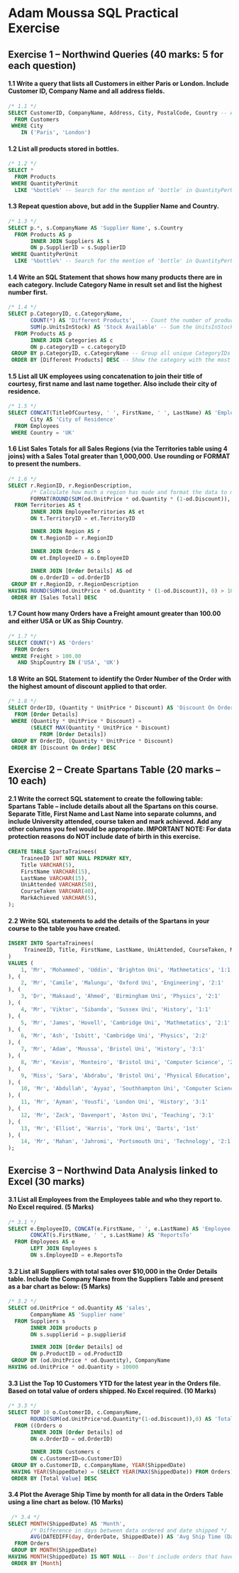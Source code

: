 

# Adam Moussa SQL Practical Exercise

## Exercise 1 – Northwind Queries (40 marks: 5 for each question)

#### 1.1	Write a query that lists all Customers in either Paris or London. Include Customer ID, Company Name and all address fields.
```SQL
/* 1.1 */
SELECT CustomerID, CompanyName, Address, City, PostalCode, Country -- All address fields
  FROM Customers 
 WHERE City 
    IN ('Paris', 'London')
```

#### 1.2	List all products stored in bottles.
```SQL
/* 1.2 */
SELECT *
  FROM Products
 WHERE QuantityPerUnit 
  LIKE '%bottle%' -- Search for the mention of 'bottle' in QuantityPerUnit
```

#### 1.3	Repeat question above, but add in the Supplier Name and Country.
```SQL
/* 1.3 */
SELECT p.*, s.CompanyName AS 'Supplier Name', s.Country 
  FROM Products AS p
       INNER JOIN Suppliers AS s
       ON p.SupplierID = s.SupplierID
 WHERE QuantityPerUnit 
  LIKE '%bottle%' -- Search for the mention of 'bottle' in QuantityPerUnit
```

#### 1.4	Write an SQL Statement that shows how many products there are in each category. Include Category Name in result set and list the highest number first.
```SQL
/* 1.4 */
SELECT p.CategoryID, c.CategoryName, 
       COUNT(*) AS 'Different Products',  -- Count the number of products that share each CategoryID
       SUM(p.UnitsInStock) AS 'Stock Available' -- Sum the UnitsInStock for each unique CategoryID
  FROM Products AS p
       INNER JOIN Categories AS c
       ON p.categoryID = c.categoryID
 GROUP BY p.CategoryID, c.CategoryName -- Group all unique CategoryIDs
 ORDER BY [Different Products] DESC -- Show the category with the most amount of products first
```

#### 1.5	List all UK employees using concatenation to join their title of courtesy, first name and last name together. Also include their city of residence.
```SQL
/* 1.5 */
SELECT CONCAT(TitleOfCourtesy, ' ', FirstName, ' ', LastName) AS 'Employee',
       City AS 'City of Residence'
  FROM Employees
 WHERE Country = 'UK'
```

#### 1.6	List Sales Totals for all Sales Regions (via the Territories table using 4 joins) with a Sales Total greater than 1,000,000. Use rounding or FORMAT to present the numbers. 
```SQL
/* 1.6 */
SELECT r.RegionID, r.RegionDescription, 
       /* Calculate how much a region has made and format the data to make it easier to read*/
       FORMAT(ROUND(SUM(od.UnitPrice * od.Quantity * (1-od.Discount)), 0), '#,###,###') AS 'Sales Total'
  FROM Territories AS t
       INNER JOIN EmployeeTerritories AS et
       ON t.TerritoryID = et.TerritoryID

       INNER JOIN Region AS r
       ON t.RegionID = r.RegionID
                            
       INNER JOIN Orders AS o
       ON et.EmployeeID = o.EmployeeID
       
       INNER JOIN [Order Details] AS od
       ON o.OrderID = od.OrderID
 GROUP BY r.RegionID, r.RegionDescription 
HAVING ROUND(SUM(od.UnitPrice * od.Quantity * (1-od.Discount)), 0) > 1000000
 ORDER BY [Sales Total] DESC
```

#### 1.7	Count how many Orders have a Freight amount greater than 100.00 and either USA or UK as Ship Country.
```SQL
/* 1.7 */
SELECT COUNT(*) AS 'Orders'
  FROM Orders 
 WHERE Freight > 100.00 
   AND ShipCountry IN ('USA', 'UK')
```

#### 1.8	Write an SQL Statement to identify the Order Number of the Order with the highest amount of discount applied to that order.
```SQL
/* 1.8 */
SELECT OrderID, (Quantity * UnitPrice * Discount) AS 'Discount On Order'
  FROM [Order Details]
 WHERE (Quantity * UnitPrice * Discount) = 
       (SELECT MAX(Quantity * UnitPrice * Discount) 
          FROM [Order Details])
 GROUP BY OrderID, (Quantity * UnitPrice * Discount)
 ORDER BY [Discount On Order] DESC
```
## Exercise 2 – Create Spartans Table (20 marks – 10 each)

#### 2.1 Write the correct SQL statement to create the following table: Spartans Table – include details about all the Spartans on this course. Separate Title, First Name and Last Name into separate columns, and include University attended, course taken and mark achieved. Add any other columns you feel would be appropriate. IMPORTANT NOTE: For data protection reasons do NOT include date of birth in this exercise.
```SQL
CREATE TABLE SpartaTrainees(
    TraineeID INT NOT NULL PRIMARY KEY,
    Title VARCHAR(5),
    FirstName VARCHAR(15),
    LastName VARCHAR(15),
    UniAttended VARCHAR(50),
    CourseTaken VARCHAR(40),
    MarkAchieved VARCHAR(5),
);
```

#### 2.2 Write SQL statements to add the details of the Spartans in your course to the table you have created.
```SQL
INSERT INTO SpartaTrainees(
     TraineeID, Title, FirstName, LastName, UniAttended, CourseTaken, MarkAchieved
)
VALUES (
    1, 'Mr', 'Mohammed', 'Uddin', 'Brighton Uni', 'Mathmetatics', '1:1'
), (
    2, 'Mr', 'Camile', 'Malungu', 'Oxford Uni', 'Engineering', '2:1'
), (
    3, 'Dr', 'Maksaud', 'Ahmed', 'Birmingham Uni', 'Physics', '2:1'
), (
    4, 'Mr', 'Viktor', 'Sibanda', 'Sussex Uni', 'History', '1:1'
), (
    5, 'Mr', 'James', 'Hovell', 'Cambridge Uni', 'Mathmetatics', '2:1'
), (
    6, 'Mr', 'Ash', 'Isbitt', 'Cambridge Uni', 'Physics', '2:2'
), (
    7, 'Mr', 'Adam', 'Moussa', 'Bristol Uni', 'History', '3:1'
), (
    8, 'Mr', 'Kevin', 'Monteiro', 'Bristol Uni', 'Computer Science', '2:1'
), (
    9, 'Miss', 'Sara', 'Abdrabu', 'Bristol Uni', 'Physical Education', '2:2'
), (
    10, 'Mr', 'Abdullah', 'Ayyaz', 'Southhampton Uni', 'Computer Science', '1:1'
), (
    11, 'Mr', 'Ayman', 'Yousfi', 'London Uni', 'History', '3:1'
), (
    12, 'Mr', 'Zack', 'Davenport', 'Aston Uni', 'Teaching', '3:1'
), (
    13, 'Mr', 'Elliot', 'Harris', 'York Uni', 'Darts', '1st'
), (
    14, 'Mr', 'Mahan', 'Jahromi', 'Portsmouth Uni', 'Technology', '2:1'
);
```

## Exercise 3 – Northwind Data Analysis linked to Excel (30 marks)

#### 3.1 List all Employees from the Employees table and who they report to. No Excel required. (5 Marks)
```SQL
/* 3.1 */
SELECT e.EmployeeID, CONCAT(e.FirstName, ' ', e.LastName) AS 'Employee',
       CONCAT(s.FirstName, ' ', s.LastName) AS 'ReportsTo' 
  FROM Employees AS e 
       LEFT JOIN Employees s 
       ON s.EmployeeID = e.ReportsTo
```

#### 3.2 List all Suppliers with total sales over $10,000 in the Order Details table. Include the Company Name from the Suppliers Table and present as a bar chart as below: (5 Marks)
```SQL
/* 3.2 */
SELECT od.UnitPrice * od.Quantity AS 'sales', 
       CompanyName AS 'Supplier name' 
  FROM Suppliers s
       INNER JOIN products p 
       ON s.supplierid = p.supplierid

       INNER JOIN [Order Details] od 
       ON p.ProductID = od.ProductID
 GROUP BY (od.UnitPrice * od.Quantity), CompanyName 
HAVING od.UnitPrice * od.Quantity > 10000
```

#### 3.3 List the Top 10 Customers YTD for the latest year in the Orders file. Based on total value of orders shipped. No Excel required. (10 Marks)
```SQL
/* 3.3 */
SELECT TOP 10 o.CustomerID, c.CompanyName,
       ROUND(SUM(od.UnitPrice*od.Quantity*(1-od.Discount)),0) AS 'Total Value'
  FROM ((Orders o
       INNER JOIN [Order Details] od 
       ON o.OrderID = od.OrderID)
       
       INNER JOIN Customers c 
       ON c.CustomerID=o.CustomerID)
 GROUP BY o.CustomerID, c.CompanyName, YEAR(ShippedDate)
 HAVING YEAR(ShippedDate) = (SELECT YEAR(MAX(ShippedDate)) FROM Orders)
 ORDER BY [Total Value] DESC
```

#### 3.4 Plot the Average Ship Time by month for all data in the Orders Table using a line chart as below. (10 Marks)
```SQL
 /* 3.4 */
SELECT MONTH(ShippedDate) AS 'Month',
       /* Difference in days between data ordered and date shipped */
       AVG(DATEDIFF(day, OrderDate, ShippedDate)) AS 'Avg Ship Time (Days)'
  FROM Orders
 GROUP BY MONTH(ShippedDate) 
HAVING MONTH(ShippedDate) IS NOT NULL -- Don't include orders that havent been shipped
 ORDER BY [Month]
```
 
